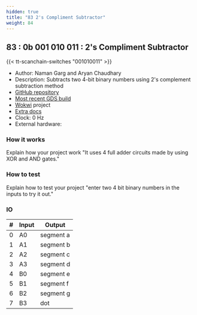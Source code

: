 ```yaml
---
hidden: true
title: "83 2's Compliment Subtractor"
weight: 84
---
```


## 83 : 0b 001 010 011 : 2's Compliment Subtractor

{{< tt-scanchain-switches "001010011" >}}

* Author: Naman Garg and Aryan Chaudhary
* Description: Subtracts two 4-bit binary numbers using 2's complement subtraction method
* [GitHub repository](https://github.com/namangarg0701/tt03-submission-template)
* [Most recent GDS build](https://github.com/namangarg0701/tt03-submission-template/actions/runs/4784611280)
* [Wokwi](https://wokwi.com/projects/362441918332875777) project
* [Extra docs]()
* Clock: 0 Hz
* External hardware: 



### How it works

Explain how your project work "It uses 4 full adder circuits made by using XOR and AND gates."


### How to test

Explain how to test your project "enter two 4 bit binary numbers in the inputs to try it out."


### IO

| # | Input        | Output       |
|---|--------------|--------------|
| 0 | A0  | segment a |
| 1 | A1  | segment b |
| 2 | A2  | segment c |
| 3 | A3  | segment d |
| 4 | B0  | segment e |
| 5 | B1  | segment f |
| 6 | B2  | segment g |
| 7 | B3  | dot |
